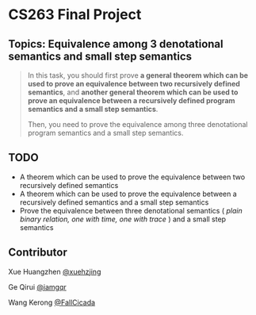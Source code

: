 # CS263 Final Project

## Topics: Equivalence among 3 denotational semantics and small step semantics

> In this task, you should first prove **a general theorem which can be used to prove an equivalence between two recursively defined semantics**, and **another general theorem which can be used to prove an equivalence between a recursively defined program semantics and a small step semantics**.
>
> Then, you need to prove the equivalence among three denotational program semantics and a small step semantics.

## TODO

- A theorem which can be used to prove the equivalence between two recursively defined semantics
- A theorem which can be used to prove the equivalence between a recursively defined semantics and a small step semantics
- Prove the equivalence between three denotational semantics ( *plain binary relation, one with time, one with trace* ) and a small step semantics

## Contributor

Xue Huangzhen [@xuehzjing](https://github.com/xuehzjing)

Ge Qirui [@iamgqr](https://github.com/iamgqr)

Wang Kerong [@FallCicada](https://github.com/FallCicada)
